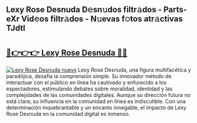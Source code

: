 ## Lexy Rose Desnuda D𝚎sn𝚞dos filtr𝚊dos - Parts-eXr Vid𝚎os filtr𝚊dos - N𝚞evas f𝚘tos atr𝚊ctivas TJdtl

# <h2><a href="http://mbcx2k.tromn.icu/?c=Lexy+Rose+Desnuda">🔗👉👉👉 Lexy Rose Desnuda 🔗🔗</a></h2>

[![Lexy Rose Desnuda nuevo](https://i.imgur.com/pEAQMta.gif)](http://mbcx2k.tromn.icu/?c=Lexy+Rose+Desnuda)
Lexy Rose Desnuda, una figura multifacética y paradójica, desafía la comprensión simple. Su innovador método de interactuar con el público en línea ha cautivado y enfurecido a los espectadores, estimulando debates sobre moralidad, identidad y las complejidades de las comunidades digitales. Aunque su dirección futura no está clara, su influencia en la comunidad en línea es indiscutible. Con una determinación inquebrantable y un encanto innegable, el impacto de Lexy Rose Desnuda en la comunidad digital es inmenso.
